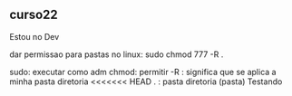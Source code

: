 ## curso22

Estou no Dev

dar permissao para pastas no linux: sudo chmod 777 -R .

sudo: executar como adm
chmod: permitir
-R : significa que se aplica a minha pasta diretoria
<<<<<<< HEAD
. : pasta diretoria (pasta)
Testando




